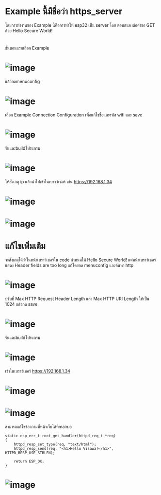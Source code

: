 # Example นี้มีชื่อว่า https_server
โดยการทำงานของ Example นี้คือการทำให้ esp32 เป็น server โดย ตอบสนองต่อคำขอ GET ด้วย Hello Secure World!
#
ขั้นตอนแรกเลือก Example
# ![image](https://github.com/user-attachments/assets/e3a39320-1635-4901-a060-25124b00d1be)
แล้วกดmenuconfig
# ![image](https://github.com/user-attachments/assets/7ce64369-0a02-4c20-ac59-df53eb34692a)
เลือก Example Connection Configuration เพื่อแก้ไขชื่อและรหัส wifi และ save
# ![image](https://github.com/user-attachments/assets/ba97b110-4dd5-41b2-aa0d-8705970b357e)
รันและbuildโปรแกรม
# ![image](https://github.com/user-attachments/assets/8e1fcf35-395f-4ae2-9ac7-347829f1ce74)
ให้สังเกตุ ip แล้วนำไปเข้าในเบราว์เซอร์ เช่น https://192.168.1.34
# ![image](https://github.com/user-attachments/assets/a7432fca-72ca-426d-9b21-9bbc9ce2f723)
# ![image](https://github.com/user-attachments/assets/0f014a62-f22a-4c97-b48c-b339a59ba18f)

# แก้ไขเพิ่มเติม
จะสังเกตุได้ว่าในหน้าเบราว์เซอร์ใน code กำหนดให้ Hello Secure World! แต่หน้าเบราว์เซอร์แสดง Header fields are too long
แก้โดยกด menuconfig และค้นหา http
# ![image](https://github.com/user-attachments/assets/2fbfea38-3d2a-4401-bba5-fa871fcc4cd4)
ปรับที่ Max HTTP Request Header Length และ Max HTTP URI Length ให้เป็น 1024 แล้วกด save
# ![image](https://github.com/user-attachments/assets/4611d402-b19b-4c1b-9de8-59eec380bee1)
รันและbuildโปรแกรม
# ![image](https://github.com/user-attachments/assets/4a752ce3-9de3-4759-9b64-cdbcb1fb2d64)
เข้าในเบราว์เซอร์ https://192.168.1.34
# ![image](https://github.com/user-attachments/assets/51a86a8b-63f7-4b01-accc-662f4a1f3cc8)
# ![image](https://github.com/user-attachments/assets/3bb3d068-a2de-4578-bb49-f6a2e324a43b)
สามารถแก้ไขข้อความที่หน้าเว็บได้ที่main.c
```
static esp_err_t root_get_handler(httpd_req_t *req)
{
    httpd_resp_set_type(req, "text/html");
    httpd_resp_send(req, "<h1>Hello Visawa!</h1>", HTTPD_RESP_USE_STRLEN);

    return ESP_OK;
}
```
# ![image](https://github.com/user-attachments/assets/aeeb1e60-36a6-4e4a-95a3-95dda93a6f34)

